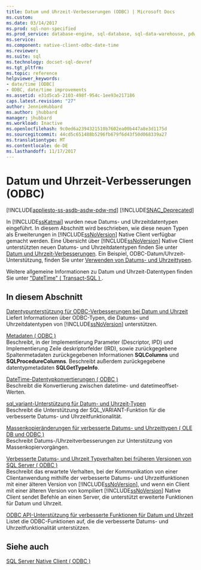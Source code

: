 ```yaml
---
title: Datum und Uhrzeit-Verbesserungen (ODBC) | Microsoft Docs
ms.custom: 
ms.date: 03/14/2017
ms.prod: sql-non-specified
ms.prod_service: database-engine, sql-database, sql-data-warehouse, pdw
ms.service: 
ms.component: native-client-odbc-date-time
ms.reviewer: 
ms.suite: sql
ms.technology: docset-sql-devref
ms.tgt_pltfrm: 
ms.topic: reference
helpviewer_keywords:
- date/time [ODBC]
- ODBC, date/time improvements
ms.assetid: e31d5ca5-2103-498f-954c-1ee93e217186
caps.latest.revision: "27"
author: JennieHubbard
ms.author: jhubbard
manager: jhubbard
ms.workload: Inactive
ms.openlocfilehash: 9c0ed6a2394321510b7602ea00b447a8e3d1175d
ms.sourcegitcommit: 44cd5c651488b5296fb679f6d43f50d068339a27
ms.translationtype: MT
ms.contentlocale: de-DE
ms.lasthandoff: 11/17/2017
---
```

# <a name="date-and-time-improvements-odbc"></a>Datum und Uhrzeit-Verbesserungen (ODBC)
[!INCLUDE[appliesto-ss-asdb-asdw-pdw-md](../../includes/appliesto-ss-asdb-asdw-pdw-md.md)]
[!INCLUDE[SNAC_Deprecated](../../includes/snac-deprecated.md)]

  In [!INCLUDE[ssKatmai](../../includes/sskatmai-md.md)] wurden neue Datums- und Uhrzeitdatentypen eingeführt. In diesem Abschnitt wird beschrieben, wie diese neuen Typen als Erweiterungen in [!INCLUDE[ssNoVersion](../../includes/ssnoversion-md.md)] Native Client verfügbar gemacht werden. Eine Übersicht über [!INCLUDE[ssNoVersion](../../includes/ssnoversion-md.md)] Native Client unterstützten neuen Datums- und Uhrzeitdatentypen finden Sie unter [Datum und Uhrzeit-Verbesserungen](../../relational-databases/native-client/features/date-and-time-improvements.md). Ein Beispiel, ODBC-Datum/Uhrzeit-Unterstützung, finden Sie unter [Verwenden von Datums- und Uhrzeittypen](../../relational-databases/native-client-odbc-how-to/use-date-and-time-types.md).  
  
 Weitere allgemeine Informationen zu Datum und Uhrzeit-Datentypen finden Sie unter ["DateTime" &#40; Transact-SQL &#41; ](../../t-sql/data-types/datetime-transact-sql.md).  
  
## <a name="in-this-section"></a>In diesem Abschnitt  
 [Datentypunterstützung für ODBC-Verbesserungen bei Datum und Uhrzeit](../../relational-databases/native-client-odbc-date-time/data-type-support-for-odbc-date-and-time-improvements.md)  
 Liefert Informationen über ODBC-Typen, die Datums- und Uhrzeitdatentypen von [!INCLUDE[ssNoVersion](../../includes/ssnoversion-md.md)] unterstützen.  
  
 [Metadaten &#40; ODBC &#41;](http://msdn.microsoft.com/library/99133efc-b1f2-46e9-8203-d90c324a8e4c)  
 Beschreibt, in der Implementierung Parameter (Descriptor, IPD) und Implementierung Zeile deskriptorfelder (IRD), sowie zurückgegebene Spaltenmetadaten zurückgegebenen Informationen **SQLColumns** und **SQLProcedureColumns**. Beschreibt außerdem zurückgegebene datentypmetadaten **SQLGetTypeInfo**.  
  
 [DateTime-Datentypkonvertierungen &#40; ODBC &#41;](../../relational-databases/native-client-odbc-date-time/datetime-data-type-conversions-odbc.md)  
 Beschreibt die Konvertierung zwischen datetime- und datetimeoffset-Werten.  
  
 [sql_variant-Unterstützung für Datum- und Uhrzeit-Typen](../../relational-databases/native-client-odbc-date-time/sql-variant-support-for-date-and-time-types.md)  
 Beschreibt die Unterstützung der SQL_VARIANT-Funktion für die verbesserte Datums- und Uhrzeitfunktionalität.  
  
 [Massenkopieränderungen für verbesserte Datums- und Uhrzeittypen &#40; OLE DB und ODBC &#41;](../../relational-databases/native-client-odbc-date-time/bulk-copy-changes-for-enhanced-date-and-time-types-ole-db-and-odbc.md)  
 Beschreibt Datums-/Uhrzeitverbesserungen zur Unterstützung von Massenkopiervorgängen.  
  
 [Verbesserte Datums- und Uhrzeit Typverhalten bei früheren Versionen von SQL Server &#40; ODBC &#41;](../../relational-databases/native-client-odbc-date-time/enhanced-date-and-time-type-behavior-with-previous-sql-server-versions-odbc.md)  
 Beschreibt das erwartete Verhalten, bei der Kommunikation von einer Clientanwendung mithilfe der verbesserte Datums- und Uhrzeitfunktionen mit einer älteren Version von [!INCLUDE[ssNoVersion](../../includes/ssnoversion-md.md)], und wenn ein Client mit einer älteren Version von kompiliert [!INCLUDE[ssNoVersion](../../includes/ssnoversion-md.md)] Native Client sendet Befehle an einen Server, die unterstützt erweiterte Funktionen für Datum und Uhrzeit.  
  
 [ODBC API-Unterstützung für verbesserte Funktionen für Datum und Uhrzeit](../../relational-databases/native-client-odbc-date-time/odbc-api-support-for-enhanced-date-and-time-features.md)  
 Listet die ODBC-Funktionen auf, die die verbesserte Datums- und Uhrzeitfunktionalität unterstützen.  
  
## <a name="see-also"></a>Siehe auch  
 [SQL Server Native Client &#40; ODBC &#41;](../../relational-databases/native-client/odbc/sql-server-native-client-odbc.md)  
  
  
